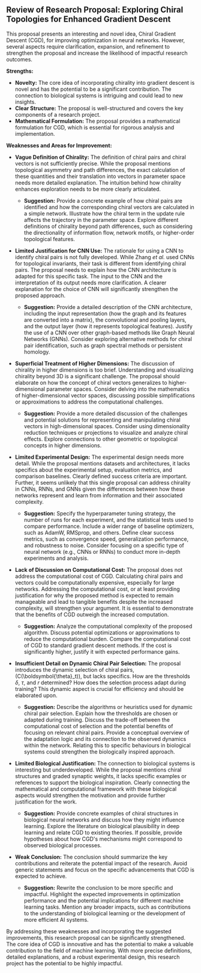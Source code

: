 ## Review of Research Proposal: Exploring Chiral Topologies for Enhanced Gradient Descent

This proposal presents an interesting and novel idea, Chiral Gradient Descent (CGD), for improving optimization in neural networks.  However, several aspects require clarification, expansion, and refinement to strengthen the proposal and increase the likelihood of impactful research outcomes.

**Strengths:**

* **Novelty:**  The core idea of incorporating chirality into gradient descent is novel and has the potential to be a significant contribution.  The connection to biological systems is intriguing and could lead to new insights.
* **Clear Structure:** The proposal is well-structured and covers the key components of a research project.
* **Mathematical Formulation:**  The proposal provides a mathematical formulation for CGD, which is essential for rigorous analysis and implementation.

**Weaknesses and Areas for Improvement:**

* **Vague Definition of Chirality:** The definition of chiral pairs and chiral vectors is not sufficiently precise.  While the proposal mentions topological asymmetry and path differences, the exact calculation of these quantities and their translation into vectors in parameter space needs more detailed explanation.  The intuition behind how chirality enhances exploration needs to be more clearly articulated.
    * **Suggestion:** Provide a concrete example of how chiral pairs are identified and how the corresponding chiral vectors are calculated in a simple network.  Illustrate how the chiral term in the update rule affects the trajectory in the parameter space.  Explore different definitions of chirality beyond path differences, such as considering the directionality of information flow, network motifs, or higher-order topological features.

* **Limited Justification for CNN Use:** The rationale for using a CNN to identify chiral pairs is not fully developed.  While Zhang *et al.* used CNNs for topological invariants, their task is different from identifying chiral pairs.  The proposal needs to explain how the CNN architecture is adapted for this specific task. The input to the CNN and the interpretation of its output needs more clarification.  A clearer explanation for the choice of CNN will significantly strengthen the proposed approach.
    * **Suggestion:**  Provide a detailed description of the CNN architecture, including the input representation (how the graph and its features are converted into a matrix), the convolutional and pooling layers, and the output layer (how it represents topological features).  Justify the use of a CNN over other graph-based methods like Graph Neural Networks (GNNs).  Consider exploring alternative methods for chiral pair identification, such as graph spectral methods or persistent homology.

* **Superficial Treatment of Higher Dimensions:** The discussion of chirality in higher dimensions is too brief.  Understanding and visualizing chirality beyond 3D is a significant challenge.  The proposal should elaborate on how the concept of chiral vectors generalizes to higher-dimensional parameter spaces.  Consider delving into the mathematics of higher-dimensional vector spaces, discussing possible simplifications or approximations to address the computational challenges.
    * **Suggestion:** Provide a more detailed discussion of the challenges and potential solutions for representing and manipulating chiral vectors in high-dimensional spaces.  Consider using dimensionality reduction techniques or projections to visualize and analyze chiral effects. Explore connections to other geometric or topological concepts in higher dimensions.

* **Limited Experimental Design:**  The experimental design needs more detail.  While the proposal mentions datasets and architectures, it lacks specifics about the experimental setup, evaluation metrics, and comparison baselines.  Clearly defined success criteria are important.  Further, it seems unlikely that this single proposal can address chirality in CNNs, RNNs, and GNNs given the differences between how these networks represent and learn from information and their associated complexity.
    * **Suggestion:** Specify the hyperparameter tuning strategy, the number of runs for each experiment, and the statistical tests used to compare performance.  Include a wider range of baseline optimizers, such as AdamW, RMSprop, and others.  Define clear success metrics, such as convergence speed, generalization performance, and robustness to noise.  Consider focusing on a specific type of neural network (e.g., CNNs or RNNs) to conduct more in-depth experiments and analysis.


* **Lack of Discussion on Computational Cost:**  The proposal does not address the computational cost of CGD.  Calculating chiral pairs and vectors could be computationally expensive, especially for large networks.  Addressing the computational cost, or at least providing justification for why the proposed method is expected to remain manageable and lead to tangible benefits despite the increased complexity, will strengthen your argument.  It is essential to demonstrate that the benefits of CGD outweigh the increased computation.
    * **Suggestion:** Analyze the computational complexity of the proposed algorithm.  Discuss potential optimizations or approximations to reduce the computational burden.  Compare the computational cost of CGD to standard gradient descent methods.  If the cost is significantly higher, justify it with expected performance gains.

* **Insufficient Detail on Dynamic Chiral Pair Selection:** The proposal introduces the dynamic selection of chiral pairs, \(C(\boldsymbol{\theta}_t)\), but lacks specifics.  How are the thresholds $\delta$, $\tau$, and $r$ determined? How does the selection process adapt during training?  This dynamic aspect is crucial for efficiency and should be elaborated upon.
    * **Suggestion:** Describe the algorithms or heuristics used for dynamic chiral pair selection.  Explain how the thresholds are chosen or adapted during training.  Discuss the trade-off between the computational cost of selection and the potential benefits of focusing on relevant chiral pairs.  Provide a conceptual overview of the adaptation logic and its connection to the observed dynamics within the network.  Relating this to specific behaviours in biological systems could strengthen the biologically inspired approach.

* **Limited Biological Justification:** The connection to biological systems is interesting but underdeveloped.  While the proposal mentions chiral structures and graded synaptic weights, it lacks specific examples or references to support the biological inspiration.  Clearly connecting the mathematical and computational framework with these biological aspects would strengthen the motivation and provide further justification for the work.
    * **Suggestion:** Provide concrete examples of chiral structures in biological neural networks and discuss how they might influence learning.  Explore the literature on biological plausibility in deep learning and relate CGD to existing theories.  If possible, provide hypotheses about how CGD's mechanisms might correspond to observed biological processes.


* **Weak Conclusion:**  The conclusion should summarize the key contributions and reiterate the potential impact of the research.  Avoid generic statements and focus on the specific advancements that CGD is expected to achieve.
    * **Suggestion:** Rewrite the conclusion to be more specific and impactful.  Highlight the expected improvements in optimization performance and the potential implications for different machine learning tasks.  Mention any broader impacts, such as contributions to the understanding of biological learning or the development of more efficient AI systems.


By addressing these weaknesses and incorporating the suggested improvements, this research proposal can be significantly strengthened. The core idea of CGD is innovative and has the potential to make a valuable contribution to the field of machine learning.  With more precise definitions, detailed explanations, and a robust experimental design, this research project has the potential to be highly impactful.
